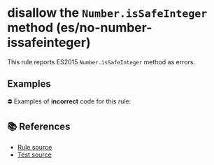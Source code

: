 # disallow the `Number.isSafeInteger` method (es/no-number-issafeinteger)

This rule reports ES2015 `Number.isSafeInteger` method as errors.

## Examples

⛔ Examples of **incorrect** code for this rule:

<eslint-playground type="bad" code="/*eslint es/no-number-issafeinteger: error */
const b = Number.isSafeInteger(value)
" />

## 📚 References

- [Rule source](https://github.com/mysticatea/eslint-plugin-es/blob/v1.3.1/lib/rules/no-number-issafeinteger.js)
- [Test source](https://github.com/mysticatea/eslint-plugin-es/blob/v1.3.1/tests/lib/rules/no-number-issafeinteger.js)
